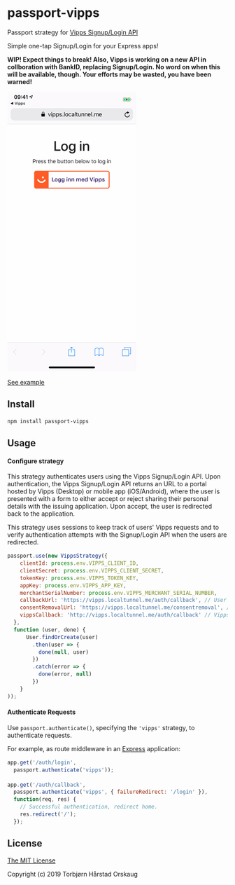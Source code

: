 # passport-vipps

Passport strategy for [Vipps Signup/Login API](https://github.com/vippsas/vipps-signuplogin-api)

Simple one-tap Signup/Login for your Express apps!

**WIP! Expect things to break! Also, Vipps is working on a new API in collboration with BankID, replacing Signup/Login. No word on when this will be available, though. Your efforts may be wasted, you have been warned!**

![](example/Screengrab.gif)

[See example](example/README.md)

## Install
```sh
npm install passport-vipps
```
## Usage
#### Configure strategy
This strategy authenticates users using the Vipps Signup/Login API. Upon authentication, the Vipps Signup/Login API returns an URL to a portal hosted by Vipps (Desktop) or mobile app (iOS/Android), where the user is presented with a form to either accept or reject sharing their personal details with the issuing application. Upon accept, the user is redirected back to the application.

This strategy uses sessions to keep track of users' Vipps requests and to verify authentication attempts with the Signup/Login API when the users are redirected.

```js
passport.use(new VippsStrategy({
    clientId: process.env.VIPPS_CLIENT_ID,
    clientSecret: process.env.VIPPS_CLIENT_SECRET,
    tokenKey: process.env.VIPPS_TOKEN_KEY,
    appKey: process.env.VIPPS_APP_KEY,
    merchantSerialNumber: process.env.VIPPS_MERCHANT_SERIAL_NUMBER,
    callbackUrl: 'https://vipps.localtunnel.me/auth/callback', // User redirect
    consentRemovalUrl: 'https://vipps.localtunnel.me/consentremoval', // TODO: Document this
    vippsCallback: 'http://vipps.localtunnel.me/auth/callback' // Vipps service callback TODO: Implement this
  },
  function (user, done) {
      User.findOrCreate(user)
        .then(user => {
          done(null, user)
        })
        .catch(error => {
          done(error, null)
        })
    }
));
```
#### Authenticate Requests

Use `passport.authenticate()`, specifying the `'vipps'` strategy, to
authenticate requests.

For example, as route middleware in an [Express](http://expressjs.com/)
application:

```js
app.get('/auth/login',
  passport.authenticate('vipps'));

app.get('/auth/callback',
  passport.authenticate('vipps', { failureRedirect: '/login' }),
  function(req, res) {
    // Successful authentication, redirect home.
    res.redirect('/');
  });
```
## License

[The MIT License](http://opensource.org/licenses/MIT)

Copyright (c) 2019 Torbjørn Hårstad Orskaug
